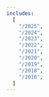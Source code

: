 ```yaml
---
includes:
  [
    "/2025",
    "/2024",
    "/2023",
    "/2022",
    "/2021",
    "/2020",
    "/2019",
    "/2018",
    "/2016",
  ]
---
```

